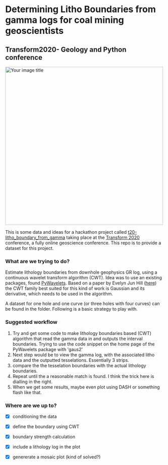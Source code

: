 # Determining Litho Boundaries from gamma logs for coal mining geoscientists
## Transform2020- Geology and Python conference

<img src="https://raw.githubusercontent.com/galena100/Transform2020/master/t20-litho_boundary_from_gamma/test_on_synthetic_data.JPG" alt="Your image title" width="500"/>

This is some data and ideas for a hackathon project called [t20-litho_boundary_from_gamma](https://swung.slack.com/archives/C014YJM3UJW) taking place at the [Transform 2020](https://transform2020.sched.com/)  conference, a fully online geoscience conference.  This repo is to provide a dataset for this project.

### What are we trying to do?

Estimate lithology boundaries from downhole geophysics GR log, using a continuous wavelet transform algorithm (CWT).  Idea was to use an existing packages, found [PyWavelets](https://pywavelets.readthedocs.io/en/latest/index.html#).  Based on a paper by Evelyn Jun Hill ([here](https://www.researchgate.net/publication/339871641_Improving_Automated_Geological_Logging_of_Drill_Holes_by_Incorporating_Multiscale_Spatial_Methods)) the CWT family best suited for this kind of work is Gaussian and its derivative, which needs to be used in the algorithm.

A dataset for one hole and one curve (or three holes with four curves) can be found in the folder. Following is a basic strategy  to play with.

### Suggested workflow
1. Try and get some code to make lithology boundaries based (CWT) algorithm that read the gamma data in and outputs the interval boundaries.  Trying to use the code snippet on the home page of the PyWavelets package with 'gaus2'
2. Next step would be to view the gamma log, with the associated litho data and the outputted tesselations.  Essentially 3 strips.
3. compare the the tesselation boundaries with the actual lithology boundaries.  
4. Repeat until the a reasonable match is found.  I think the trick here is dialling in the right.
5. When we get some results, maybe even plot using DASH or something flash like that.

### Where are we up to?

- [x] conditioning the data
    
- [x] define the boundary using CWT
    
- [x] boundary strength calculation
    
- [x] include a lithology log in the plot 
    
- [x] genererate a mosaic plot (kind of solved?)
